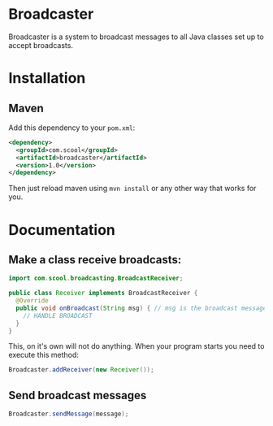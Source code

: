 # Broadcaster
Broadcaster is a system to broadcast messages to all Java classes set up to accept broadcasts.

# Installation
## Maven
Add this dependency to your `pom.xml`:
```xml
<dependency>
  <groupId>com.scool</groupId>
  <artifactId>broadcaster</artifactId>
  <version>1.0</version>
</dependency>
```
Then just reload maven using `mvn install` or any other way that works for you.

# Documentation
## Make a class receive broadcasts:
```java
import com.scool.broadcasting.BroadcastReceiver;

public class Receiver implements BroadcastReceiver {
  @Override
  public void onBroadcast(String msg) { // msg is the broadcast message
    // HANDLE BROADCAST
  }
}
```
This, on it's own will not do anything. When your program starts you need to execute this method:
```java
Broadcaster.addReceiver(new Receiver());
```
## Send broadcast messages
```java
Broadcaster.sendMessage(message);
```

    
